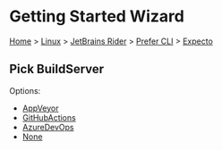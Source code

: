 <!--
GENERATED FILE - DO NOT EDIT
This file was generated by [MarkdownSnippets](https://github.com/SimonCropp/MarkdownSnippets).
Source File: /docs/mdsource/wiz/Linux_Rider_Cli_Expecto.source.md
To change this file edit the source file and then run MarkdownSnippets.
-->

# Getting Started Wizard

[Home](/docs/wiz/readme.md) > [Linux](Linux.md) > [JetBrains Rider](Linux_Rider.md) > [Prefer CLI](Linux_Rider_Cli.md) > [Expecto](Linux_Rider_Cli_Expecto.md)

## Pick BuildServer

Options:
 * [AppVeyor](Linux_Rider_Cli_Expecto_AppVeyor.md)
 * [GitHubActions](Linux_Rider_Cli_Expecto_GitHubActions.md)
 * [AzureDevOps](Linux_Rider_Cli_Expecto_AzureDevOps.md)
 * [None](Linux_Rider_Cli_Expecto_None.md)
